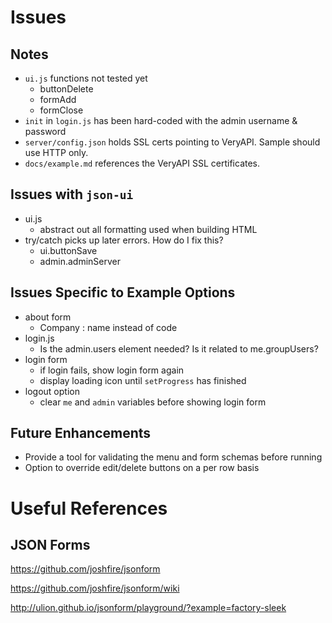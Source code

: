 # Issues

## Notes

- `ui.js` functions not tested yet
	- buttonDelete
	- formAdd
	- formClose
- `init` in `login.js` has been hard-coded with the admin username & password
- `server/config.json` holds SSL certs pointing to VeryAPI. Sample should use HTTP only.
- `docs/example.md` references the VeryAPI SSL certificates.

## Issues with `json-ui`

- ui.js
	- abstract out all formatting used when building HTML
- try/catch picks up later errors. How do I fix this?
	- ui.buttonSave 
	- admin.adminServer

## Issues Specific to Example Options

- about form
	- Company : name instead of code
- login.js
	- Is the admin.users element needed? Is it related to me.groupUsers?
- login form
	- if login fails, show login form again
	- display loading icon until `setProgress` has finished
- logout option
	- clear `me` and `admin` variables before showing login form

## Future Enhancements

- Provide a tool for validating the menu and form schemas before running
- Option to override edit/delete buttons on a per row basis

# Useful References

## JSON Forms

https://github.com/joshfire/jsonform

https://github.com/joshfire/jsonform/wiki

http://ulion.github.io/jsonform/playground/?example=factory-sleek
